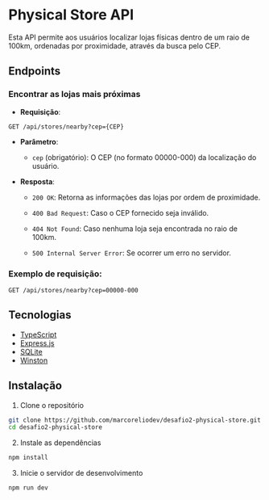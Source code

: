 # Physical Store API

Esta API permite aos usuários localizar lojas físicas dentro de um raio de 100km, ordenadas por proximidade, através da busca pelo CEP.

## Endpoints

### Encontrar as lojas mais próximas

- **Requisição**:

```
GET /api/stores/nearby?cep={CEP}
```

- **Parâmetro**:

  - `cep` (obrigatório): O CEP (no formato 00000-000) da localização do usuário.

- **Resposta**:

  - `200 OK`: Retorna as informações das lojas por ordem de proximidade.

  - `400 Bad Request`: Caso o CEP fornecido seja inválido.

  - `404 Not Found`: Caso nenhuma loja seja encontrada no raio de 100km.

  - `500 Internal Server Error`: Se ocorrer um erro no servidor.

### Exemplo de requisição:

```
GET /api/stores/nearby?cep=00000-000
```

## Tecnologias

- [TypeScript](https://www.typescriptlang.org)
- [Express.js](https://expressjs.com)
- [SQLite](https://github.com/TryGhost/node-sqlite3)
- [Winston](https://github.com/winstonjs/winston)

## Instalação

1. Clone o repositório

```bash
git clone https://github.com/marcoreliodev/desafio2-physical-store.git
cd desafio2-physical-store
```

2. Instale as dependências

```bash
npm install
```

3. Inicie o servidor de desenvolvimento

```bash
npm run dev
```
